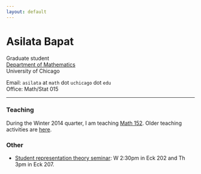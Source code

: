 ```yaml
---
layout: default
---
```


# Asilata Bapat

Graduate student  
[Department of Mathematics](http://math.uchicago.edu/)  
University of Chicago

Email: `asilata` at `math` dot `uchicago` dot `edu`  
Office: Math/Stat 015  

----

### Teaching

During the Winter 2014 quarter, I am teaching [Math 152](teaching/152win14/). Older teaching activities are [here](teaching/).

### Other

* [Student representation theory seminar](seminars/studentreptheory): W 2:30pm in Eck 202 and Th 3pm in Eck 207.

